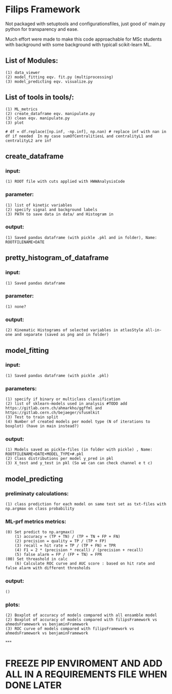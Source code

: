 # Filips Framework

Not packaged with setuptools and configurationsfiles, just good ol' main.py python for transparency and ease. 

Much effort were made to make this code approachable for MSc students with background with some background with typicall scikit-learn ML.

## List of Modules:
    (1) data_viewer 
    (2) model_fitting eqv. fit.py (multiprocessing)
    (3) model_predicting eqv. visualize.py

## List of tools in tools/:
    (1) ML_metrics 
    (2) create_dataframe eqv. manipulate.py
    (3) clean eqv. manipulate.py
    (3) plot 

    # df = df.replace([np.inf, -np.inf], np.nan) # replace inf with nan in df if needed  In my case sumOfCentralitiesL and centralityL1 and centralityL2 are inf

## create_dataframe

### input: 
    (1) ROOT file with cuts applied with HWWAnalysisCode

### parameter:
    (1) list of kinetic variables
    (2) specify signal and background labels
    (3) PATH to save data in data/ and Histogram in

### output:
    (1) Saved pandas dataframe (with pickle .pkl and in folder), Name: ROOTFILENAME+DATE
    
## pretty_histogram_of_dataframe

### input:
    (1) Saved pandas dataframe

### parameter:
    (1) none?
    
### output:
    (2) Kinematic Histograms of selected variables in atlasStyle all-in-one and separate (saved as png and in folder)

## model_fitting

### input:
    (1) Saved pandas dataframe (with pickle .pkl)

### parameters:
    (1) specify if binary or multiclass classification
    (2) list of sklearn-models used in analysis #TODO add https://gitlab.cern.ch/ahmarkho/ggffml and https://gitlab.cern.ch/bejaeger/sfusmlkit
    (3) Test to train split
    (4) Number of created models per model type (N of iterations to boxplot) (have in main instead?)
    
### output:
    (1) Models saved as pickle-files (in folder with pickle) , Name: ROOTFILENAME+DATE+MODEL_TYPE+#.pkl
    (2) Class distributions per model y_pred in pkl
    (3) X_test and y_test in pkl (So we can can check channel e t c)


## model_predicting


### preliminaty calculations:
    (1) class prediction for each model on same test set as txt-files with np.argmax on class probability 

### ML-prf metrics metrics:
    (0) Set predict to np.argmax()
        (1) accuracy = (TP + TN) / (TP + TN + FP + FN)
        (2) precision = quality = TP / (TP + FP) 
        (3) recall = hit rate = TP / (TP + FN) = TPR
        (4) F1 = 2 * (precision * recall) / (precision + recall)
        (5) false alarm = FP / (FP + TN) = FPR
    (00) Set threashold in calc 
        (6) Calculate ROC curve and AUC score : based on hit rate and false alarm with different thresholds

### output:
    ()
    
### plots:
    (2) Boxplot of accuracy of models compared with all ensamble model 
    (2) Boxplot of accuracy of models compared with filipsFramework vs ahmedsFramework vs benjaminFramework
    (3) ROC curve of models compared with filipsFramework vs ahmedsFramework vs benjaminFramework

"""

# FREEZE PIP ENVIROMENT AND ADD ALL IN A REQUIREMENTS FILE WHEN DONE LATER 